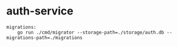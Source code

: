 # auth-service
    migrations:
        go run ./cmd/migrator --storage-path=./storage/auth.db --migrations-path=./migrations